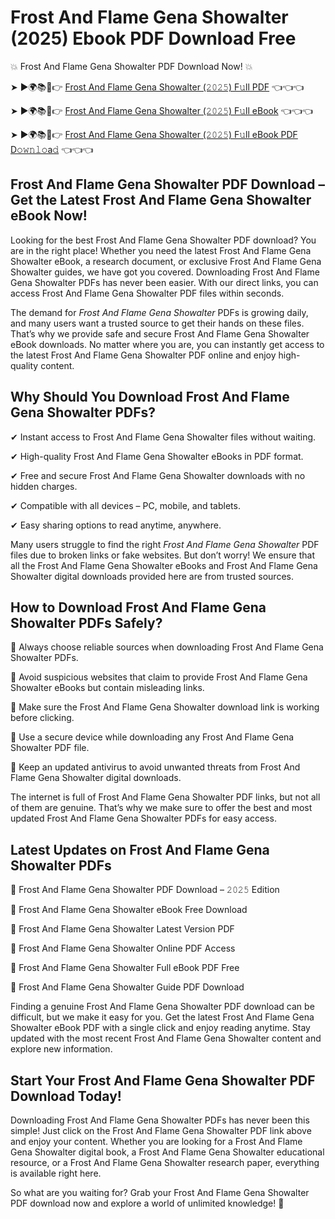 # Frost And Flame Gena Showalter (2025) Ebook PDF Download Free

💥 Frost And Flame Gena Showalter PDF Download Now! 💥

➤ ►🌍📚📱👉 [Frost And Flame Gena Showalter (𝟸𝟶𝟸𝟻) F𝚞ll PDF](https://getpdf.xyz/frost-and-flame-gena-showalter) 👈👈👈


➤ ►🌍📚📱👉 [Frost And Flame Gena Showalter (𝟸𝟶𝟸𝟻) F𝚞ll eBook](https://getpdf.xyz/frost-and-flame-gena-showalter) 👈👈👈


➤ ►🌍📚📱👉 [Frost And Flame Gena Showalter (𝟸𝟶𝟸𝟻) F𝚞ll eBook PDF D𝚘𝚠𝚗𝚕𝚘a𝚍](https://getpdf.xyz/frost-and-flame-gena-showalter) 👈👈👈


## Frost And Flame Gena Showalter PDF Download – Get the Latest Frost And Flame Gena Showalter eBook Now!

Looking for the best Frost And Flame Gena Showalter PDF download? You are in the right place! Whether you need the latest Frost And Flame Gena Showalter eBook, a research document, or exclusive Frost And Flame Gena Showalter guides, we have got you covered. Downloading Frost And Flame Gena Showalter PDFs has never been easier. With our direct links, you can access Frost And Flame Gena Showalter PDF files within seconds.

The demand for *Frost And Flame Gena Showalter* PDFs is growing daily, and many users want a trusted source to get their hands on these files. That’s why we provide safe and secure Frost And Flame Gena Showalter eBook downloads. No matter where you are, you can instantly get access to the latest Frost And Flame Gena Showalter PDF online and enjoy high-quality content.

## Why Should You Download Frost And Flame Gena Showalter PDFs?

✔ Instant access to Frost And Flame Gena Showalter files without waiting.

✔ High-quality Frost And Flame Gena Showalter eBooks in PDF format.

✔ Free and secure Frost And Flame Gena Showalter downloads with no hidden charges.

✔ Compatible with all devices – PC, mobile, and tablets.

✔ Easy sharing options to read anytime, anywhere.

Many users struggle to find the right *Frost And Flame Gena Showalter* PDF files due to broken links or fake websites. But don’t worry! We ensure that all the Frost And Flame Gena Showalter eBooks and Frost And Flame Gena Showalter digital downloads provided here are from trusted sources.

## How to Download Frost And Flame Gena Showalter PDFs Safely?

📌 Always choose reliable sources when downloading Frost And Flame Gena Showalter PDFs.

📌 Avoid suspicious websites that claim to provide Frost And Flame Gena Showalter eBooks but contain misleading links.

📌 Make sure the Frost And Flame Gena Showalter download link is working before clicking.

📌 Use a secure device while downloading any Frost And Flame Gena Showalter PDF file.

📌 Keep an updated antivirus to avoid unwanted threats from Frost And Flame Gena Showalter digital downloads.

The internet is full of Frost And Flame Gena Showalter PDF links, but not all of them are genuine. That’s why we make sure to offer the best and most updated Frost And Flame Gena Showalter PDFs for easy access.

## Latest Updates on Frost And Flame Gena Showalter PDFs

🔹 Frost And Flame Gena Showalter PDF Download – 𝟸𝟶𝟸𝟻 Edition

🔹 Frost And Flame Gena Showalter eBook Free Download

🔹 Frost And Flame Gena Showalter Latest Version PDF

🔹 Frost And Flame Gena Showalter Online PDF Access

🔹 Frost And Flame Gena Showalter Full eBook PDF Free

🔹 Frost And Flame Gena Showalter Guide PDF Download

Finding a genuine Frost And Flame Gena Showalter PDF download can be difficult, but we make it easy for you. Get the latest Frost And Flame Gena Showalter eBook PDF with a single click and enjoy reading anytime. Stay updated with the most recent Frost And Flame Gena Showalter content and explore new information.

## Start Your Frost And Flame Gena Showalter PDF Download Today!

Downloading Frost And Flame Gena Showalter PDFs has never been this simple! Just click on the Frost And Flame Gena Showalter PDF link above and enjoy your content. Whether you are looking for a Frost And Flame Gena Showalter digital book, a Frost And Flame Gena Showalter educational resource, or a Frost And Flame Gena Showalter research paper, everything is available right here.

So what are you waiting for? Grab your Frost And Flame Gena Showalter PDF download now and explore a world of unlimited knowledge! 🚀